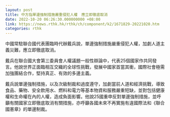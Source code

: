 ```yaml
---
layout: post
title: 中方指單邊強制措施嚴重侵犯人權　應立即徹底取消
date: 2022-10-20 06:26:30.000000000 +08:00
link: https://news.rthk.hk/rthk/ch/component/k2/1671829-20221020.htm
categories: rthk
---
```


中國常駐聯合國代表團臨時代辦戴兵說，單邊強制措施嚴重侵犯人權，加劇人道主義災難，應立即徹底取消。 

戴兵在聯合國大會第三委員會人權議題一般性辯論中，代表25個國家作共同發言。他說世界正面臨相互交織的全球性挑戰，發展中國家首當其衝，國際社會極需加強團結合作，堅持真正、有效的多邊主義。

戴兵說單邊強制措施，以及次級制裁和過度遵守，加劇當前人道和經濟挑戰，導致食品、藥物、安全飲用水、燃料和電力等基本物資和服務嚴重短缺，並對包括健康權和生命權在內的人權，造成負面影響。他說25國重申反對單邊強制措施，並呼籲有關國家立即徹底取消有關措施，亦呼籲各國未來不再實施有違國際法和《聯合國憲章》的單邊制裁。
